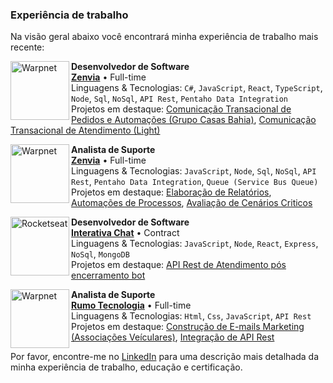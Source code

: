 ### Experiência de trabalho

Na visão geral abaixo você encontrará minha experiência de trabalho mais recente:

[<img align="left" style="object-fit: contain;" height="94px" width="94px" alt="Warpnet" src="https://www.zenvia.com/wp-content/themes/zenvia-wp-theme/resources/img/logo_zenvia.svg"/>](https://www.zenvia.com/)

**Desenvolvedor de Software** \
[**Zenvia**](https://www.zenvia.com/) • Full-time \
Linguagens & Tecnologias: `C#`, `JavaScript`, `React`, `TypeScript`, `Node`, `Sql`, `NoSql`, `API Rest`, `Pentaho Data Integration`\
Projetos em destaque:
    [Comunicação Transacional de Pedidos e Automações (Grupo Casas Bahia)](https://ri.grupocasasbahia.com.br/), [Comunicação Transacional de Atendimento (Light)](https://www.light.com.br/)
<br/>

[<img align="left" style="object-fit: contain;" height="94px" width="94px" alt="Warpnet" src="https://www.zenvia.com/wp-content/themes/zenvia-wp-theme/resources/img/logo_zenvia.svg"/>](https://www.zenvia.com/)

**Analista de Suporte** \
[**Zenvia**](https://www.zenvia.com/) • Full-time \
Linguagens & Tecnologias: `JavaScript`, `Node`, `Sql`, `NoSql`, `API Rest`, `Pentaho Data Integration`, `Queue (Service Bus Queue)`\
Projetos em destaque:
    [Elaboração de Relatórios](https://www.zenvia.com/), [Automações de Processos](https://www.zenvia.com/), [Avaliação de Cenários Criticos](https://www.zenvia.com/)
<br/>

[<img align="left" style="object-fit: none;" height="94px" width="94px" alt="Rocketseat" src="https://interativa.ai/wp-content/uploads/2023/10/Captura-de-Tela-2023-08-23-as-12.42.25-02.svg"/>](https://interativa.ai/)

**Desenvolvedor de Software** \
[**Interativa Chat**](https://interativa.ai/) • Contract \
Linguagens & Tecnologias: `JavaScript`, `Node`, `React`, `Express`, `NoSql`, `MongoDB`\
Projetos em destaque: [API Rest de Atendimento pós encerramento bot](https://interativa.ai/)
<br/>

[<img align="left" style="object-fit: contain;"  width="94px" alt="Warpnet" src="https://www.rumotecnologia.com.br/wp-content/uploads/2018/12/logo-site-2019.png"/>](https://www.rumotecnologia.com.br/)

**Analista de Suporte** \
[**Rumo Tecnologia**](https://www.rumotecnologia.com.br/) • Full-time \
Linguagens & Tecnologias: `Html`, `Css`, `JavaScript`, `API Rest`\
Projetos em destaque:
    [Construção de E-mails Marketing (Associações Veículares)](https://www.rumotecnologia.com.br/), [Integração de API Rest](https://www.rumotecnologia.com.br/)
<br/>

Por favor, encontre-me no [LinkedIn](www.linkedin.com/in/fernando-santos-soares) para uma descrição mais detalhada da minha experiência de trabalho, educação e certificação.
